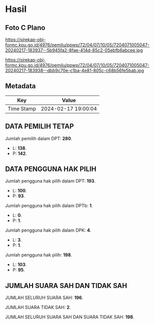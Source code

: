 # Hasil

## Foto C Plano

https://sirekap-obj-formc.kpu.go.id/4976/pemilu/ppwp/72/04/07/10/05/7204071005047-20240217-183937--5b945fa2-8fae-414d-85c2-05ebfb6abcee.jpg

https://sirekap-obj-formc.kpu.go.id/4976/pemilu/ppwp/72/04/07/10/05/7204071005047-20240217-183938--dbb9c70e-c1ba-4e81-805c-c68b56fe5bab.jpg


## Metadata

| Key        | Value               |
| ---------- | ------------------- |
| Time Stamp | 2024-02-17 19:00:04 |


## DATA PEMILIH TETAP

Jumlah pemilih dalam DPT: **280**.
 * L: **138**.
 * P: **142**.

## DATA PENGGUNA HAK PILIH

Jumlah pengguna hak pilih dalam DPT: **193**.
 * L: **100**.
 * P: **93**.

Jumlah pengguna hak pilih dalam DPTb: **1**.
 * L: **0**.
 * P: **1**.

Jumlah pengguna hak pilih dalam DPK: **4**.
 * L: **3**.
 * P: **1**.

Jumlah pengguna hak pilih: **198**.
 * L: **103**.
 * P: **95**.

## JUMLAH SUARA SAH DAN TIDAK SAH

JUMLAH SELURUH SUARA SAH: **196**.

JUMLAH SUARA TIDAK SAH: **2**.

JUMLAH SELURUH SUARA SAH DAN SUARA TIDAK SAH: **198**.


